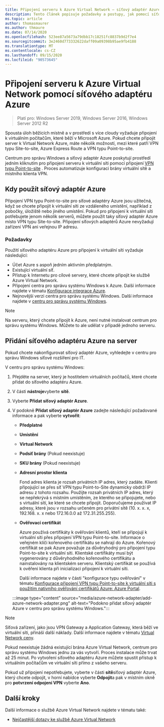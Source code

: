 ```yaml
---
title: Připojení serveru k Azure Virtual Network – síťový adaptér Azure
description: Tento článek popisuje požadavky a postupy, jak pomocí síťového adaptéru Azure připojit server k Virtual Network Azure.
ms.topic: article
author: thomasmaurer
ms.author: thmaure
ms.date: 07/14/2020
ms.openlocfilehash: 523ee87a5673a79dbb17c18251fc8837b9d2f7e4
ms.sourcegitcommit: 3e2460d773332622daff09a09398b95ae9fb4188
ms.translationtype: MT
ms.contentlocale: cs-CZ
ms.lasthandoff: 09/15/2020
ms.locfileid: "90573645"
---
```

# <a name="use-azure-network-adapter-to-connect-a-server-to-an-azure-virtual-network"></a>Připojení serveru k Azure Virtual Network pomocí síťového adaptéru Azure

>Platí pro: Windows Server 2019, Windows Server 2016, Windows Server 2012 R2

Spousta úloh běžících místně a v prostředí s více cloudy vyžaduje připojení k virtuálním počítačům, které běží v Microsoft Azure. Pokud chcete připojit server k Virtual Network Azure, máte několik možností, mezi které patří VPN typu Site-to-site, Azure Express Route a VPN typu Point-to-site.

Centrum pro správu Windows a síťový adaptér Azure poskytují prostředí jedním kliknutím pro připojení serveru k virtuální síti pomocí připojení [VPN typu Point-to-site](/azure/vpn-gateway/vpn-gateway-howto-point-to-site-resource-manager-portal) . Proces automatizuje konfiguraci brány virtuální sítě a místního klienta VPN.

## <a name="when-to-use-azure-network-adapter"></a>Kdy použít síťový adaptér Azure
Připojení VPN typu Point-to-site pro síťové adaptéry Azure jsou užitečná, když se chcete připojit k virtuální síti ze vzdáleného umístění, například z pobočky, úložiště nebo jiného umístění. Pokud pro připojení k virtuální síti potřebujete jenom několik serverů, můžete použít taky síťový adaptér Azure místo VPN typu Site-to-site. Připojení síťových adaptérů Azure nevyžadují zařízení VPN ani veřejnou IP adresu.

### <a name="requirements"></a>Požadavky
Použití síťového adaptéru Azure pro připojení k virtuální síti vyžaduje následující:
- Účet Azure s aspoň jedním aktivním předplatným.
- Existující virtuální síť.
- Přístup k Internetu pro cílové servery, které chcete připojit ke službě Azure Virtual Network.
- Připojení centra pro správu systému Windows k Azure.
  Další informace najdete v tématu [Konfigurace integrace Azure](/windows-server/manage/windows-admin-center/azure/azure-integration).
- Nejnovější verzi centra pro správu systému Windows.
  Další informace najdete v [centru pro správu systému Windows](https://www.microsoft.com/windows-server/windows-admin-center).

> [!NOTE]
> Na serveru, který chcete připojit k Azure, není nutné instalovat centrum pro správu systému Windows. Můžete to ale udělat v případě jednoho serveru.

## <a name="add-an-azure-network-adapter-to-a-server"></a>Přidání síťového adaptéru Azure na server
Pokud chcete nakonfigurovat síťový adaptér Azure, vyhledejte v centru pro správu Windows síťové rozšíření pro IT.

V centru pro správu systému Windows:
1. Přejděte na server, který je hostitelem virtuálních počítačů, které chcete přidat do síťového adaptéru Azure.
1. V části **nástroje**vyberte **sítě**.
1. Vyberte **Přidat síťový adaptér Azure**.
1. V podokně **Přidat síťový adaptér Azure** zadejte následující požadované informace a pak vyberte **vytvořit**:
    - **Předplatné**
    - **Umístění**
    - **Virtual Network**
    - **Podsíť brány** (Pokud neexistuje)
    - **SKU brány** (Pokud neexistuje)
    - **Adresní prostor klienta**

        Fond adres klienta je rozsah privátních IP adres, který zadáte. Klienti připojující se přes síť VPN typu Point-to-Site dynamicky obdrží IP adresu z tohoto rozsahu. Použijte rozsah privátních IP adres, který se nepřekrývá s místním umístěním, ze kterého se připojujete, nebo s virtuální sítí, ke které se chcete připojit. Doporučujeme používat IP adresy, které jsou v rozsahu určeném pro privátní sítě (10. x. x. x, 192.168. x. x nebo 172.16.0.0 až 172.31.255.255).

    - **Ověřovací certifikát**

        Azure používá certifikáty k ověřování klientů, kteří se připojují k virtuální síti přes připojení VPN typu Point-to-site. Informace o veřejném klíči kořenového certifikátu se nahrají do Azure. Kořenový certifikát se pak Azure považuje za důvěryhodný pro připojení typu Point-to-site k virtuální síti. Klientské certifikáty musí být vygenerovány z důvěryhodného kořenového certifikátu a nainstalovány na klientském serveru. Klientský certifikát se používá k ověření klienta při inicializaci připojení k virtuální síti.
    
        Další informace najdete v části "konfigurace typu ověřování" v tématu [Konfigurace připojení VPN typu Point-to-site k virtuální síti s použitím nativního ověřování certifikátů Azure: Azure Portal](/azure/vpn-gateway/vpn-gateway-howto-point-to-site-resource-manager-portal).

    :::image type="content" source="media/azure-network-adapter/add-azure-network-adapter.png" alt-text="Podokno přidat síťový adaptér Azure v centru pro správu systému Windows.":::

> [!NOTE]
> Síťová zařízení, jako jsou VPN Gateway a Application Gateway, která běží ve virtuální síti, přináší další náklady. Další informace najdete v tématu [Virtual Network ceny](https://azure.microsoft.com/pricing/details/virtual-network/).

Pokud neexistuje žádná existující brána Azure Virtual Network, centrum pro správu systému Windows jednu za vás vytvoří. Proces instalace může trvat až 25 minut. Po vytvoření síťového adaptéru Azure můžete spustit přístup k virtuálním počítačům ve virtuální síti přímo z vašeho serveru.

Pokud už připojení nepotřebujete, vyberte v části **sítě**síťový adaptér Azure, který chcete odpojit, v horní nabídce vyberte **Odpojit**a pak v místním okně pro **potvrzení odpojení VPN** vyberte **Ano**.

## <a name="next-steps"></a>Další kroky
Další informace o službě Azure Virtual Network najdete v tématu také:

- [Nejčastější dotazy ke službě Azure Virtual Network](/azure/virtual-network/virtual-networks-faq)
